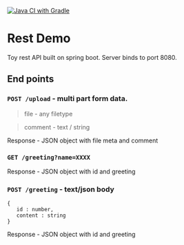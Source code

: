 [![Java CI with Gradle](https://github.com/ablewitt/restdemo/actions/workflows/gradle.yml/badge.svg)](https://github.com/ablewitt/restdemo/actions/workflows/gradle.yml)

# Rest Demo
Toy rest API built on spring boot. 
Server binds to port 8080.

## End points
### `POST /upload` - multi part form data.
>file - any filetype

> comment - text / string

Response - JSON object with file meta and comment

### `GET /greeting?name=XXXX`

Response - JSON object with id and greeting

### `POST /greeting` - text/json body

    {  
       id : number,  
       content : string  
    } 

Response - JSON object with id and greeting



